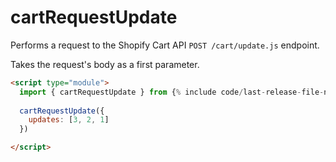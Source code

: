 # cartRequestUpdate

Performs a request to the Shopify Cart API `POST /cart/update.js` endpoint.

Takes the request's body as a first parameter.

```html
<script type="module">
  import { cartRequestUpdate } from {% include code/last-release-file-name.html asset_url=true %}
    
  cartRequestUpdate({
    updates: [3, 2, 1]
  })

</script>
```